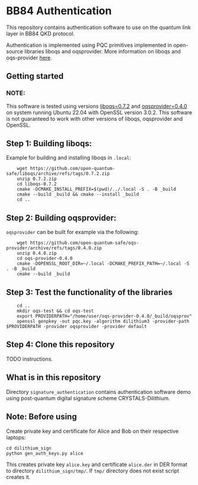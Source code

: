 # BB84 Authentication

This repository contains authentication software to use on the quantum link layer in BB84 QKD protocol.

Authentication is implemented using PQC primitives implemented in open-source libraries liboqs and oqsprovider. More information on liboqs and oqs-provider [here](https://openquantumsafe.org/).

## Getting started

### NOTE: 

This software is tested using versions [liboqs=0.7.2](https://github.com/open-quantum-safe/liboqs/releases/tag/0.7.2)
and [oqsprovider=0.4.0](https://github.com/open-quantum-safe/oqs-provider/releases/tag/0.4.0) on system running Ubuntu 22.04 with OpenSSL version 3.0.2.
This software is not guaranteed to work with other versions of liboqs, oqsprovider and OpenSSL.

## Step 1: Building liboqs:

Example for building and installing liboqs in `.local`:

```
    wget https://github.com/open-quantum-safe/liboqs/archive/refs/tags/0.7.2.zip
    unzip 0.7.2.zip
    cd liboqs-0.7.2
    cmake -DCMAKE_INSTALL_PREFIX=$(pwd)/../.local -S . -B _build
    cmake --build _build && cmake --install _build
    cd ..
```

## Step 2: Building oqsprovider:

`oqsprovider` can be built for example via the following:

```
    wget https://github.com/open-quantum-safe/oqs-provider/archive/refs/tags/0.4.0.zip
    unzip 0.4.0.zip
    cd oqs-provider-0.4.0
    cmake -DOPENSSL_ROOT_DIR=~/.local -DCMAKE_PREFIX_PATH=~/.local -S . -B _build
    cmake --build _build
```

## Step 3: Test the functionality of the libraries

```
    cd ..
    mkdir oqs-test && cd oqs-test
    export PROVIDERPATH="/home/user/oqs-provider-0.4.0/_build/oqsprov"
    openssl genpkey -out pqc.key -algorithm dilithium3 -provider-path $PROVIDERPATH -provider oqsprovider -provider default
```

## Step 4: Clone this repository

TODO instructions.

## What is in this repository

Directory `signature_authentication` contains authentication software demo using post-quantum digital signature scheme CRYSTALS-Dilithium.

## Note: Before using

Create private key and certificate for Alice and Bob on their respective laptops:

```
cd dilithium_sign
python gen_auth_keys.py alice
```

This creates private key  `alice.key` and certificate `alice.der` in DER format to directory
`dilithium_sign/tmp/`.
If `tmp/` directory does not exist script creates it.
